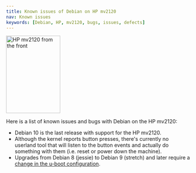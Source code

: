 ```yaml
---
title: Known issues of Debian on HP mv2120
nav: Known issues
keywords: [Debian, HP, mv2120, bugs, issues, defects]
---
```


<div class="right">
<img src = "../images/r_mv2120_front.jpg" class="border" alt="HP mv2120 from the front" width="148" height="212" />
</div>

Here is a list of known issues and bugs with Debian on the HP mv2120:

<ul>

<li>Debian 10 is the last release with support for the HP mv2120.</li>

<li>Although the kernel reports button presses, there's currently no
userland tool that will listen to the button events and actually do
something with them (i.e. reset or power down the machine).</li>

<li>Upgrades from Debian 8 (jessie) to Debian 9 (stretch) and later require a <a
href="../uboot-config">change in the u-boot configuration</a>.</li>

</ul>

